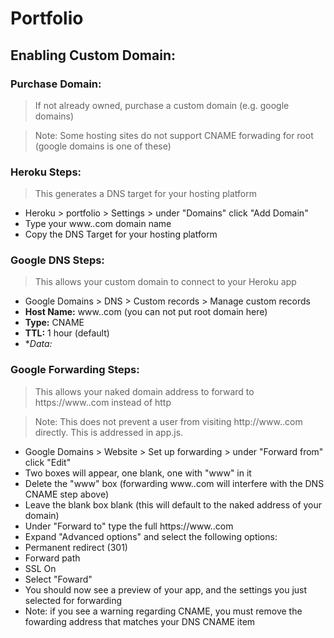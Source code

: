 # Portfolio

## Enabling Custom Domain:

### Purchase Domain:
> If not already owned, purchase a custom domain (e.g. google domains)

> Note: Some hosting sites do not support CNAME forwading for root (google domains is one of these)

### Heroku Steps:
> This generates a DNS target for your hosting platform

- Heroku > portfolio > Settings > under "Domains" click "Add Domain"
 - Type your www.<domain>.com domain name
 - Copy the DNS Target for your hosting platform

### Google DNS Steps:
> This allows your custom domain to connect to your Heroku app
 
- Google Domains > DNS > Custom records > Manage custom records
 - **Host Name:** www.<domain>.com (you can not put root domain here)
 - **Type:** CNAME
 - **TTL:** 1 hour (default)
 - **Data:* <DNS target copied from Heroku>
  
### Google Forwarding Steps:
> This allows your naked domain address to forward to https://www.<domain>.com instead of http
 
> Note: This does not prevent a user from visiting http://www.<domain>.com directly. This is addressed in app.js.
 
- Google Domains > Website > Set up forwarding > under "Forward from" click "Edit"
 - Two boxes will appear, one blank, one with "www" in it
  - Delete the "www" box (forwarding www.<custom domain>.com will interfere with the DNS CNAME step above)
  - Leave the blank box blank (this will default to the naked address of your domain)
- Under "Forward to" type the full https://www.<domain>.com
- Expand "Advanced options" and select the following options:
 - Permanent redirect (301)
 - Forward path
 - SSL On
 - Select "Foward"
 - You should now see a preview of your app, and the settings you just selected for forwarding
 - Note: if you see a warning regarding CNAME, you must remove the fowarding address that matches your DNS CNAME item
  
 



   
